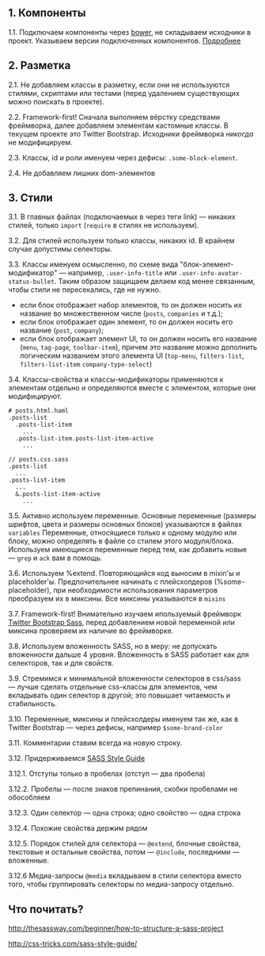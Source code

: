 ## 1. Компоненты
1.1. Подключаем компоненты через [bower](http://bower.io/), не складываем исходники в проект. Указываем версии подключенных компонентов. [Подробнее](https://github.com/BrandyMint/frontend-styleguide/blob/master/components.md)

## 2. Разметка
2.1. Не добавляем классы в разметку, если они не используются стилями, 
   скриптами или тестами (перед удалением существующих можно поискать в проекте). 

2.2. Framework-first! Сначала выполняем вёрстку средствами фреймворка, 
   далее добавляем элементам кастомные классы. В текущем проекте это Twitter Bootstrap.
   Исходники фреймворка *никогда* не модифицируем.

2.3. Классы, id и роли именуем через дефисы: `.some-block-element`.

2.4. Не добавляем лишних dom-элементов

## 3. Стили

3.1. В главных файлах (подключаемых в через теги link) — никаких стилей, только `import` (`require` в стилях не используем).

3.2. Для стилей используем только классы, никаких id.
   В крайнем случае допустимы селекторы.

3.3. Классы именуем осмысленно, по схеме вида "блок-элемент-модификатор" — например, 
  `.user-info-title` или `.user-info-avatar-status-bullet`.
  Таким образом защищаем делаем код менее связанным, 
  чтобы стили не пересекались, где не нужно.

   * если блок отображает набор элементов, то он должен носить их
     название во множественном числе (`posts`, `companies` и т.д.);
   * если блок отображает один элемент, то он должен носить его название
     (`post`, `company`);
   * если блок отображает элемент UI, то он должен носить его название
     (`menu`, `tag-page`, `toolbar-item`), причем это название можно дополнить
     логическим названием этого элемента UI (`top-menu`, `filters-list`, `filters-list-item`
     `company-type-select`)
   
3.4. Классы-свойства и классы-модификаторы применяются к элементам
   отдельно и определяются вместе с элементом, которые они
   модифицируют.

   ```
   # posts.html.haml
   .posts-list
     .posts-list-item
       ...
     .posts-list-item.posts-list-item-active
       ...
   
   // posts.css.sass
   .posts-list
     ...
   .posts-list-item
     ...
     &.posts-list-item-active
       ...
   ```
   
3.5. Активно используем переменные.
   Основные переменные (размеры шрифтов, цвета и размеры основных блоков)
   указываются в файлах `variables`
   Переменные, относящиеся только к одному модулю или блоку, можно определять в файле со стилем этого модуля/блока.
   Используем имеющиеся переменные перед тем, как добавить новые — `grep` и `ack` вам в помощь.

3.6. Используем %extend.
   Повторяющийся код выносим в mixin'ы и placeholder'ы.
   Предпочительнее начинать с плейсхолдеров (%some-placeholder), при необходимости использования параметров преобразуем их в миксины.
   Все миксины указываются в `mixins`

3.7. Framework-first! Внимательно изучаем ипользуемый фреймворк [Twitter Bootstrap Sass](https://github.com/twbs/bootstrap-sass),
   перед добавлением новой переменной или миксина проверяем их наличие во фреймворке.

3.8. Используем вложенность SASS, но в меру: не допускать вложенности дальше 4 уровня.
   Вложенность в SASS работает как для селекторов, так и для свойств.
   
3.9. Стремимся к минимальной вложенности селекторов в css/sass — лучше сделать отдельные css-классы для элементов, 
   чем вкладывать один селектор в другой; это повышает читаемость и стабильность.

3.10. Переменные, миксины и плейсхолдеры именуем так же, как в Twitter Bootstrap — через дефисы, например `$some-brand-color`

3.11. Комментарии ставим всегда на новую строку.

3.12. Придерживаемся [SASS Style Guide](http://css-tricks.com/sass-style-guide/)

3.12.1. Отступы только в пробелах (отступ — два пробела)

3.12.2. Пробелы — после знаков препинания, скобки пробелами не обособляем

3.12.3. Один селектор — одна строка; одно свойство — одна строка

3.12.4. Похожие свойства держим рядом

3.12.5. Порядок стилей для селектора — `@extend`, блочные свойства, текстовые и остальные свойства, потом — `@include`, последними — вложенные.

3.12.6 Медиа-запросы `@media` вкладываем в стили селектора вместо того, чтобы группировать селекторы по медиа-запросу отдельно.



## Что почитать?

http://thesassway.com/beginner/how-to-structure-a-sass-project

http://css-tricks.com/sass-style-guide/